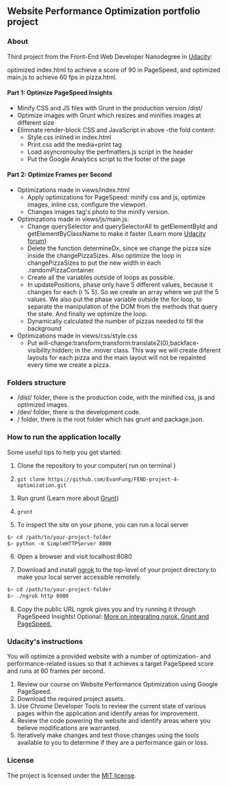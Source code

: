 ## Website Performance Optimization portfolio project

### About

Third project from the Front-End Web Developer Nanodegree in [Udacity](https://www.udacity.com/):

optimized index.html to achieve a score of 90 in PageSpeed, and optimized main.js to achieve 60 fps in pizza.html.

#### Part 1: Optimize PageSpeed Insights

- Minify CSS and JS files with Grunt in the production version /dist/
- Optimize images with Grunt which resizes and minifies images at different size
- Eliminate render-block CSS and JavaScript in above -the fold content:
  - Style.css inlined in index.html
  - Print.css add the media=print tag
  - Load asyncronoulsy the perfmatters.js script in the header
  - Put the Google Analytics script to the footer of the page

#### Part 2: Optimize Frames per Second

- Optimizations made in views/index.html
  - Apply optimizations for PageSpeed: minify css and js, optimize images, inline css, configure the viewport.
  - Changes images tag's photo to the minify version.
- Optimizations made in views/js/main.js:
  - Change querySelector and querySelectorAll to getElementById and getElementByClassName to make it faster (Learn more <a href="https://discussions.udacity.com/t/project-4-how-do-i-optimize-the-background-pizzas-for-loop/36302">Udacity forum</a>)
  - Delete the function determineDx, since we change the pizza size inside the changePizzaSizes. Also optimize the loop in changePizzaSizes to put the new width in each .randomPizzaContainer.
  - Create all the variables outside of loops as possible.
  - In updatePositions, phase only have 5 different values, because it changes for each (i % 5). So we create an array where we put the 5 values. We also put the phase variable outside the for loop, to separate the manipulation of the DOM from the methods that query the state. And finally we optimize the loop.
  - Dynamically calculated the number of pizzas needed to fill the background
- Optimizations made in views/css/style.css
  - Put will-change:transform;transform:translateZ(0);backface-visibility:hidden; in the .mover class. This way we will create diferent layouts for each pizza and the main layout will not be repainted every time we create a pizza.

### Folders structure

- /dist/ folder, there is the production code, with the minified css, js and optimized images.
- /dev/ folder, there is the development code.
- / folder, there is the root folder which has grunt and package.json.

### How to run the application locally

Some useful tips to help you get started:

1. Clone the repository to your computer( run on terminal )

2. ```
   git clone https://github.com/EvanFung/FEND-project-4-optimization.git
   ```

3. Run grunt (Learn more about <a href="https://gruntjs.com/">Grunt</a>)

4. ```grunt```

5. To inspect the site on your phone, you can run a local server

  ```bash
  $> cd /path/to/your-project-folder
  $> python -m SimpleHTTPServer 8000
  ```

6. Open a browser and visit localhost:8080

7. Download and install [ngrok](https://ngrok.com/) to the top-level of your project directory to make your local server accessible remotely.

  ``` bash
  $> cd /path/to/your-project-folder
  $> ./ngrok http 8000
  ```

8. Copy the public URL ngrok gives you and try running it through PageSpeed Insights! Optional: [More on integrating ngrok, Grunt and PageSpeed.](http://www.jamescryer.com/2014/06/12/grunt-pagespeed-and-ngrok-locally-testing/)

### Udacity's instructions

You will optimize a provided website with a number of optimization- and performance-related issues so that it achieves a target PageSpeed score and runs at 60 frames per second.

1. Review our course on Website Performance Optimization using Google PageSpeed.
2. Download the required project assets.
3. Use Chrome Developer Tools to review the current state of various pages within the application and identify areas for improvement.
4. Review the code powering the website and identify areas where you believe modifications are warranted.
5. Iteratively make changes and test those changes using the tools available to you to determine if they are a performance gain or loss.

### License

The project is licensed under the [MIT license](license.txt).